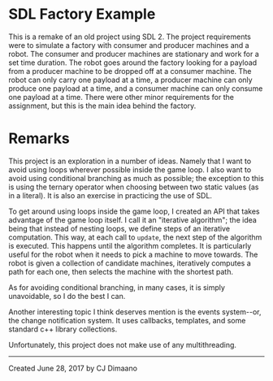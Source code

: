 # SDL Factory Example

This is a remake of an old project using SDL 2. The project requirements were to simulate a factory
with consumer and producer machines and a robot. The consumer and producer machines are stationary
and work for a set time duration. The robot goes around the factory looking for a payload from a
producer machine to be dropped off at a consumer machine. The robot can only carry one payload at a
time, a producer machine can only produce one payload at a time, and a consumer machine can only
consume one payload at a time. There were other minor requirements for the assignment, but this is
the main idea behind the factory.

# Remarks

This project is an exploration in a number of ideas. Namely that I want to avoid using loops
wherever possible inside the game loop. I also want to avoid using conditional branching as much as
possible; the exception to this is using the ternary operator when choosing between two static
values (as in a literal). It is also an exercise in practicing the use of SDL.

To get around using loops inside the game loop, I created an API that takes advantage of the game
loop itself. I call it an "iterative algorithm"; the idea being that instead of nesting loops, we
define steps of an iterative computation. This way, at each call to `update`, the next step of the
algorithm is executed. This happens until the algorithm completes. It is particularly useful for the
robot when it needs to pick a machine to move towards. The robot is given a collection of candidate
machines, iteratively computes a path for each one, then selects the machine with the shortest path.

As for avoiding conditional branching, in many cases, it is simply unavoidable, so I do the best I
can.

Another interesting topic I think deserves mention is the events system--or, the change notification
system. It uses callbacks, templates, and some standard c++ library collections.

Unfortunately, this project does not make use of any multithreading.

---
Created June 28, 2017 by CJ Dimaano